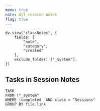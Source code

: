 ```yaml
---
menu: true
note: All session notes
flag: true
---
```

```dataviewjs
dv.view("classNotes", {
    fields: [
        "note",
        "category",
        "created"
    ],
    exclude_folder: ["_system"],
})
```


## Tasks in Session Notes
```dataview
TASK
FROM !"_system"
WHERE !completed  AND class = "Sessions" 
GROUP BY file.link
```

 

 